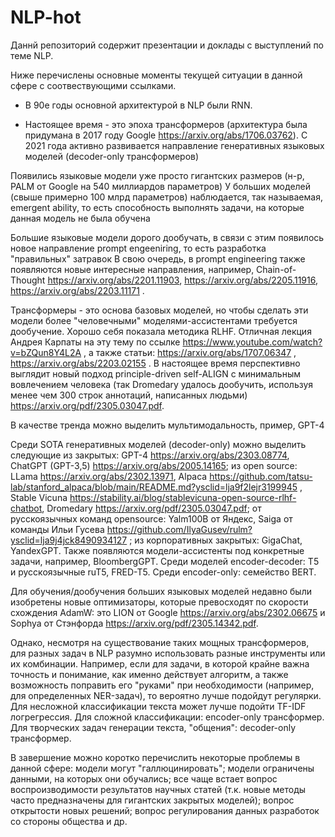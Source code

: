 # NLP-hot

Даннй репозиторий содержит презентации и доклады с выступлений по теме NLP.

Ниже перечислены основные моменты текущей ситуации в данной сфере с соотвествующими ссылками.

- В 90е годы основной архитектурой в NLP были RNN.

- Настоящее время - это эпоха трансформеров (архитектура была придумана в 2017 году Google https://arxiv.org/abs/1706.03762). С 2021 года активно развивается направление генеративных языковых моделей (decoder-only трансформеров) 

Появились языковые модели уже просто гигантских размеров (н-р, PALM от Google на 540 миллиардов параметров)
У больших моделей (свыше примерно 100 млрд параметров) наблюдается, так называемая, emergent ability, то есть способность выполнять задачи, на которые данная модель не была обучена

Большие языковые модели дорого дообучать, в связи с этим появилось новое направление prompt engeeniring, то есть разработка "правильных" затравок
В свою очередь, в prompt engineering также появляются новые интересные направления, например, Chain-of-Thought https://arxiv.org/abs/2201.11903, https://arxiv.org/abs/2205.11916, https://arxiv.org/abs/2203.11171 .

Трансформеры - это основа базовых моделей, но чтобы сделать эти модели более "человечными" моделями-ассистентами требуется дообучение. Хорошо себя показала методика RLHF. Отличная лекция Андрея Карпаты на эту тему по ссылке https://www.youtube.com/watch?v=bZQun8Y4L2A , а также статьи: https://arxiv.org/abs/1707.06347 , https://arxiv.org/abs/2203.02155 . В настоящее время перспективно выглядит новый подход principle-driven self-ALIGN с минимальным вовлечением человека (так Dromedary удалось дообучить, используя менее чем 300 строк аннотаций, написанных людьми) https://arxiv.org/pdf/2305.03047.pdf.

В качестве тренда можно выделить мультимодальность, пример, GPT-4

Среди SOTA генеративных моделей (decoder-only) можно выделить следующие из закрытых: GPT-4 https://arxiv.org/abs/2303.08774, ChatGPT (GPT-3,5) https://arxiv.org/abs/2005.14165; из open source: LLama https://arxiv.org/abs/2302.13971, Alpaca https://github.com/tatsu-lab/stanford_alpaca/blob/main/README.md?ysclid=lja9f2lejr3199945 , Stable Vicuna https://stability.ai/blog/stablevicuna-open-source-rlhf-chatbot, Dromedary https://arxiv.org/pdf/2305.03047.pdf; от русскоязычных команд opensource: Yalm100B oт Яндекс, Saiga от команды Ильи Гусева https://github.com/IlyaGusev/rulm?ysclid=lja9j4jck8490934127 ; из корпоративных закрытых: GigaChat, YandexGPT. Также появляются модели-ассистенты под конкретные задачи, например, BloombergGPT. Среди моделей encoder-decoder: T5 и русскоязычные ruT5, FRED-T5. Среди encoder-only: семейство BERT.

Для обучения/дообучения больших языковых моделей недавно были изобретены новые оптимизаторы, которые превосходят по скорости схождения AdamW: это LION от Google https://arxiv.org/abs/2302.06675 и Sophya от Стэнфорда https://arxiv.org/pdf/2305.14342.pdf.

Однако, несмотря на существование таких мощных трансформеров, для разных задач в NLP разумно использовать разные инструменты или их комбинации. Например, если для задачи, в которой крайне важна точность и понимание, как именно действует алгоритм,  а также возможность поправить его "руками" при необходимости (например, для определенных NER-задач), то вероятно лучше подойдут регулярки. Для несложной классификации текста может лучше подойти TF-IDF логрегрессия. Для сложной классификации: encoder-only трансформер. Для творческих задач генерации текста, "общения": decoder-only трансформер.

В завершение можно коротко перечислить некоторые проблемы в данной сфере: модели могут "галлюцинировать"; модели ограничены данными, на которых они обучались; все чаще встает вопрос воспроизводимости результатов научных статей (т.к. новые методы часто предназначены для гигантских закрытых моделей); вопрос открытости новых решений; вопрос регулирования данных разработок со стороны общества и др.

